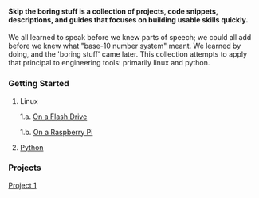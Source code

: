 #### Skip the boring stuff is a collection of projects, code snippets, descriptions, and guides that focuses on building usable skills quickly.
We all learned to speak before we knew parts of speech; we could all add before we knew what "base-10 number system" meant. We learned by doing, and the 'boring stuff' came later. This collection attempts to apply that principal to engineering tools: primarily linux and python.

### Getting Started

1. Linux

      1.a. [On a Flash Drive](Linux/README.md)

      1.b. [On a Raspberry Pi](RaspberryPi/README.md)

2. [Python](Python/README.md)

### Projects

[Project 1](Python/Projects/project1/README.md)
